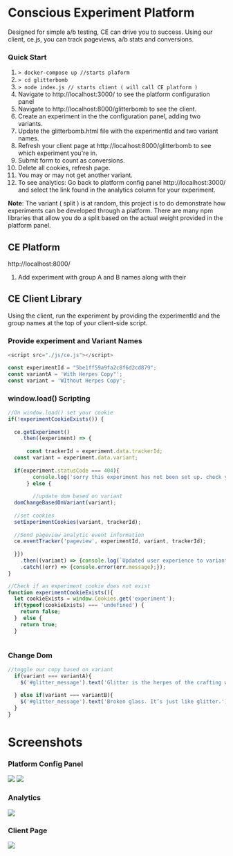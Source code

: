 # Conscious Experiment Platform

Designed for simple a/b testing, CE can drive you to success.  Using our client, ce.js, you can track pageviews, a/b stats and conversions.


### Quick Start

1. ```> docker-compose up //starts plaform``` 
2. ```> cd glitterbomb```
3. ```> node index.js // starts client ( will call CE platform )```
4. Navigate to http://localhost:3000/  to see the platform configuration panel
5. Navigate to http://localhost:8000/glitterbomb to see the client. 
6. Create an experiment in the the configuration panel, adding two variants.
7. Update the glitterbomb.html file with the experimentId and two variant names. 
8. Refresh your client page at http://localhost:8000/glitterbomb to see which experiment you're in. 
9. Submit form to count as conversions.
10. Delete all cookies, refresh page.
11. You may or may not get another variant.
12. To see analytics:  Go back to platform config panel http://localhost:3000/  and select the link found in the analytics column for your experiment.

**Note**:  The variant ( split ) is at random, this project is to do demonstrate how experiments can be developed through a platform.  There are many npm libraries that allow you do a split based on the actual weight provided in the platform panel. 


## CE Platform

http://localhost:8000/

1. Add experiment with group A and B names along with their 
	
## CE Client Library

Using the client, run the experiment by providing the experimentId and the group names at the top of your client-side script.

### Provide experiment and Variant Names
```javascript
<script src="./js/ce.js"></script>

const experimentId = "5be1ff59a9fa2c8f6d2cd879";  
const variantA = 'With Herpes Copy"';  
const variant = 'WIthout Herpes Copy';
```

###  window.load() Scripting
```javascript
//On window.load() set your cookie
if(!experimentCookieExists()) {  
  
  ce.getExperiment()  
    .then((experiment) => {  
  
      const trackerId = experiment.data.trackerId;  
  const variant = experiment.data.variant;  
  
  if(experiment.statusCode === 404){  
        console.log('sorry this experiment has not been set up. check your experimentId in the ce.js client.')  
      } else {  
  
        //update dom based on variant  
  domChangeBasedOnVariant(variant);  
  
  //set cookies  
  setExperimentCookies(variant, trackerId);  
  
  //Send pageview analytic event information  
  ce.eventTracker('pageview', experimentId, variant, trackerId);  
  
  }})  
    .then((variant) => {console.log(`Updated user experience to variant ${variant}`)})  
    .catch((err) => {console.error(err.message);});  
}

//Check if an experiment cookie does not exist
function experimentCookieExists(){  
  let cookieExists = window.Cookies.get('experiment');  
  if(typeof(cookieExists) === 'undefined') {  
    return false;  
  }  else {  
    return true;  
  }
  
```
###  Change Dom
```javascript
//toggle our copy based on variant  
  if(variant === variantA){  
    $('#glitter_message').text('Glitter is the herpes of the crafting world.');  
  
  } else if(variant === variantB){  
    $('#glitter_message').text('Broken glass. It’s just like glitter.');  
  }  
}
```



# Screenshots

### Platform Config Panel


<img src="https://duaw26jehqd4r.cloudfront.net/items/3u1h1C222z0i1b2M3Z1F/Image%202018-11-07%20at%207.39.46%20PM.png?v=4b529cfe">


<img src="https://duaw26jehqd4r.cloudfront.net/items/0P2q3O3J1u1D1V2j2N43/Image%202018-11-08%20at%201.27.42%20PM.png?v=809a287e">




### Analytics 

<img src="https://duaw26jehqd4r.cloudfront.net/items/3p2T1S0q2u333P1B3h3L/Image%202018-11-08%20at%2012.49.25%20PM.png?v=239fcc1e">
 
### Client Page

<img src="https://duaw26jehqd4r.cloudfront.net/items/0g1t0H1i2G0M1c1m3U0W/Image%202018-11-08%20at%2012.52.15%20PM.png?v=8b359ed1">